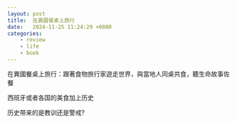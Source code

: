 ```yaml
---
layout: post
title:  在異國餐桌上旅行
date:   2024-11-25 11:24:29 +0800
categories: 
    - review
    - life
    - book
---
```


在異國餐桌上旅行：跟著食物旅行家遊走世界，與當地人同桌共食，聽生命故事佐餐

西班牙或者各国的美食加上历史

历史带来的是教训还是警戒?